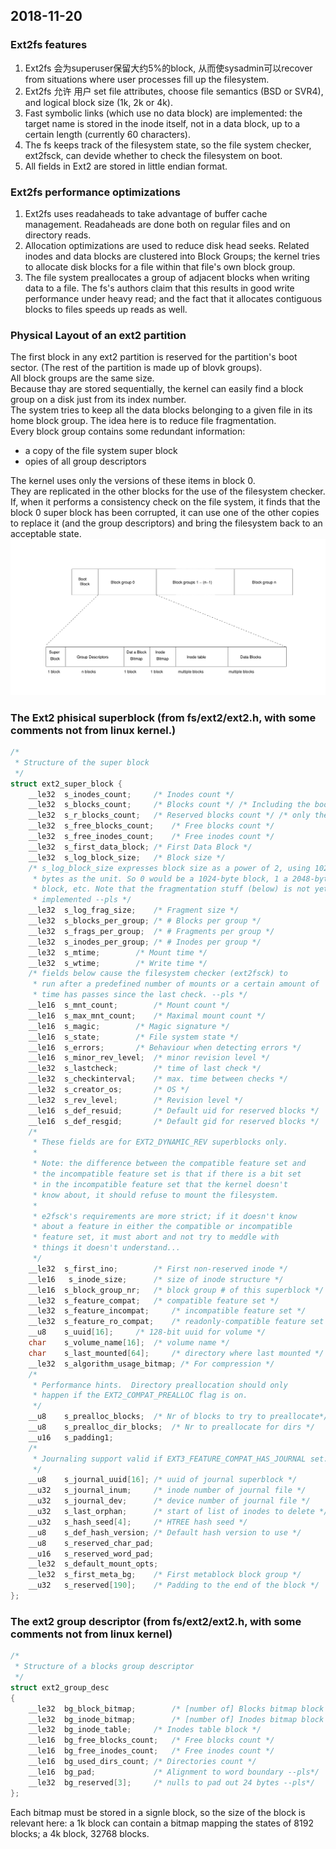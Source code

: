 ## 2018-11-20
### Ext2fs features
1. Ext2fs 会为superuser保留大约5%的block, 从而使sysadmin可以recover from situations where user processes fill up the filesystem.
2. Ext2fs 允许 用户 set file attributes, choose file semantics (BSD or SVR4), and logical block size (1k, 2k or 4k).
3. Fast symbolic links (which use no data block) are implemented: the target name is stored in the inode itself, not in a data block, up to a certain length (currently 60 characters).
4. The fs keeps track of the filesystem state, so the file system checker, ext2fsck, can devide whether to check the filesystem on boot.   
5. All fields in Ext2 are stored in little endian format.

### Ext2fs performance optimizations
1. Ext2fs uses readaheads to take advantage of buffer cache management. Readaheads are done both on regular files and on directory reads.
2. Allocation optimizations are used to reduce disk head seeks. Related inodes and data blocks are clustered into Block Groups; the kernel tries to allocate disk blocks for a file within that file's own block group.
3. The file system preallocates a group of adjacent blocks when writing data to a file. The fs's authors claim that this results in good write performance under heavy read; and the fact that it allocates contiguous blocks to files speeds up reads as well.   

### Physical Layout of an ext2 partition
The first block in any ext2 partition is reserved for the partition's boot sector. (The rest of the partition is made up of blovk groups).   
All block groups are the same size.   
Because thay are stored sequentially, the kernel can easily find a block group on a disk just from its index number.   
The system tries to keep all the data blocks belonging to a given file in its home block group. The idea here is to reduce file fragmentation.      
Every block group contains some redundant information:   
+   a copy of the file system super block
+   opies of all group descriptors     

The kernel uses only the versions of these items in block 0.   
They are replicated in the other blocks for the use of the filesystem checker. If, when it performs a consistency check on the file system, it finds that the block 0 super block has been corrupted, it can use one of the other copies to replace it (and the group descriptors) and bring the filesystem back to an acceptable state.    
![Layout of a Ext2 Filesystem](pics/pic1.png)   
    
### The Ext2 phisical superblock (from fs/ext2/ext2.h, with some comments not from linux kernel.)
``` c
/*
 * Structure of the super block
 */
struct ext2_super_block {
	__le32	s_inodes_count;		/* Inodes count */
	__le32	s_blocks_count;		/* Blocks count */ /* Including the boot sector */
	__le32	s_r_blocks_count;	/* Reserved blocks count */ /* only the blocks reserved for superuser, boot block not included. */
	__le32	s_free_blocks_count;	/* Free blocks count */
	__le32	s_free_inodes_count;	/* Free inodes count */
	__le32	s_first_data_block;	/* First Data Block */
	__le32	s_log_block_size;	/* Block size */
    /* s_log_block_size expresses block size as a power of 2, using 1024
     * bytes as the unit. So 0 would be a 1024-byte block, 1 a 2048-byte
     * block, etc. Note that the fragmentation stuff (below) is not yet
     * implemented --pls */
	__le32	s_log_frag_size;	/* Fragment size */
	__le32	s_blocks_per_group;	/* # Blocks per group */
	__le32	s_frags_per_group;	/* # Fragments per group */
	__le32	s_inodes_per_group;	/* # Inodes per group */
	__le32	s_mtime;		/* Mount time */
	__le32	s_wtime;		/* Write time */
    /* fields below cause the filesystem checker (ext2fsck) to
     * run after a predefined number of mounts or a certain amount of
     * time has passes since the last check. --pls */
	__le16	s_mnt_count;		/* Mount count */
	__le16	s_max_mnt_count;	/* Maximal mount count */
	__le16	s_magic;		/* Magic signature */
	__le16	s_state;		/* File system state */
	__le16	s_errors;		/* Behaviour when detecting errors */
	__le16	s_minor_rev_level; 	/* minor revision level */
	__le32	s_lastcheck;		/* time of last check */
	__le32	s_checkinterval;	/* max. time between checks */
	__le32	s_creator_os;		/* OS */
	__le32	s_rev_level;		/* Revision level */
	__le16	s_def_resuid;		/* Default uid for reserved blocks */
	__le16	s_def_resgid;		/* Default gid for reserved blocks */
	/*
	 * These fields are for EXT2_DYNAMIC_REV superblocks only.
	 *
	 * Note: the difference between the compatible feature set and
	 * the incompatible feature set is that if there is a bit set
	 * in the incompatible feature set that the kernel doesn't
	 * know about, it should refuse to mount the filesystem.
	 * 
	 * e2fsck's requirements are more strict; if it doesn't know
	 * about a feature in either the compatible or incompatible
	 * feature set, it must abort and not try to meddle with
	 * things it doesn't understand...
	 */
	__le32	s_first_ino; 		/* First non-reserved inode */
	__le16   s_inode_size; 		/* size of inode structure */
	__le16	s_block_group_nr; 	/* block group # of this superblock */
	__le32	s_feature_compat; 	/* compatible feature set */
	__le32	s_feature_incompat; 	/* incompatible feature set */
	__le32	s_feature_ro_compat; 	/* readonly-compatible feature set */
	__u8	s_uuid[16];		/* 128-bit uuid for volume */
	char	s_volume_name[16]; 	/* volume name */
	char	s_last_mounted[64]; 	/* directory where last mounted */
	__le32	s_algorithm_usage_bitmap; /* For compression */
	/*
	 * Performance hints.  Directory preallocation should only
	 * happen if the EXT2_COMPAT_PREALLOC flag is on.
	 */
	__u8	s_prealloc_blocks;	/* Nr of blocks to try to preallocate*/
	__u8	s_prealloc_dir_blocks;	/* Nr to preallocate for dirs */
	__u16	s_padding1;
	/*
	 * Journaling support valid if EXT3_FEATURE_COMPAT_HAS_JOURNAL set.
	 */
	__u8	s_journal_uuid[16];	/* uuid of journal superblock */
	__u32	s_journal_inum;		/* inode number of journal file */
	__u32	s_journal_dev;		/* device number of journal file */
	__u32	s_last_orphan;		/* start of list of inodes to delete */
	__u32	s_hash_seed[4];		/* HTREE hash seed */
	__u8	s_def_hash_version;	/* Default hash version to use */
	__u8	s_reserved_char_pad;
	__u16	s_reserved_word_pad;
	__le32	s_default_mount_opts;
 	__le32	s_first_meta_bg; 	/* First metablock block group */
	__u32	s_reserved[190];	/* Padding to the end of the block */
};
```   
   
### The ext2 group descriptor (from fs/ext2/ext2.h, with some comments not from linux kernel)
``` c
/*
 * Structure of a blocks group descriptor
 */
struct ext2_group_desc
{
	__le32	bg_block_bitmap;		/* [number of] Blocks bitmap block */
	__le32	bg_inode_bitmap;		/* [number of] Inodes bitmap block */
	__le32	bg_inode_table;		/* Inodes table block */
	__le16	bg_free_blocks_count;	/* Free blocks count */
	__le16	bg_free_inodes_count;	/* Free inodes count */
	__le16	bg_used_dirs_count;	/* Directories count */
	__le16	bg_pad;				/* Alignment to word boundary --pls*/
	__le32	bg_reserved[3];		/* nulls to pad out 24 bytes --pls*/
};
```      
Each bitmap must be stored in a signle block, so the size of the block is relevant here: a 1k block can contain a bitmap mapping the states of 8192 blocks; a 4k block, 32768 blocks.   
   
### 